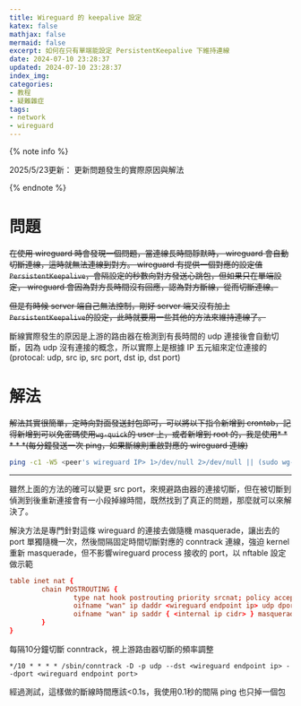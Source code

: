 ```yaml
---
title: Wireguard 的 keepalive 設定
katex: false
mathjax: false
mermaid: false
excerpt: 如何在只有單端能設定 PersistentKeepalive 下維持連線
date: 2024-07-10 23:28:37
updated: 2024-07-10 23:28:37
index_img:
categories:
- 教程
- 疑難雜症
tags:
- network
- wireguard
---
```


{% note info %}

2025/5/23更新： 更新問題發生的實際原因與解法

{% endnote %}

# 問題

~~在使用 wireguard 時會發現一個問題，當連線長時間靜默時， wireguard 會自動切斷連線，這時就無法連線到對方。 wireguard 有提供一個對應的設定值`PersistentKeepalive`，會隔設定的秒數向對方發送心跳包，但如果只在單端設定， wireguard 會因為對方長時間沒有回應，認為對方斷線，從而切斷連線。~~

~~但是有時候 server 端自己無法控制，剛好 server 端又沒有加上`PersistentKeepalive`的設定，此時就要用一些其他的方法來維持連線了。~~

斷線實際發生的原因是上游的路由器在檢測到有長時間的 udp 連接後會自動切斷，因為 udp 沒有連接的概念，所以實際上是根據 IP 五元組來定位連接的(protocal: udp, src ip, src port, dst ip, dst port)

# 解法

~~解法其實很簡單，定時向對面發送封包即可，可以將以下指令新增到 crontab，記得新增到可以免密碼使用`wg-quick`的 user 上，或者新增到 root 的，我是使用* * * * *(每分鐘發送一次 ping，如果斷線則重啟對應的 wireguard 連線)~~

```bash
ping -c1 -W5 <peer's wireguard IP> 1>/dev/null 2>/dev/null || (sudo wg-quick down <config name> ; sudo wg-quick up <config name>)
```

---

雖然上面的方法的確可以變更 src port，來規避路由器的連接切斷，但在被切斷到偵測到後重新連接會有一小段掉線時間，既然找到了真正的問題，那麼就可以來解決了。

解決方法是專門針對這條 wireguard 的連接去做隨機 masquerade，讓出去的 port 單獨隨機一次，然後間隔固定時間切斷對應的 conntrack 連線，強迫 kernel 重新 masquerade，但不影響wireguard process 接收的 port，以 nftable 設定做示範

```conf
table inet nat {
        chain POSTROUTING {
                type nat hook postrouting priority srcnat; policy accept;
                oifname "wan" ip daddr <wireguard endpoint ip> udp dport <wireguard endpoint port> masquerade random
                oifname "wan" ip saddr { <internal ip cidr> } masquerade
        }
}
```

每隔10分鐘切斷 conntrack，視上游路由器切斷的頻率調整

```cron
*/10 * * * * /sbin/conntrack -D -p udp --dst <wireguard endpoint ip> --dport <wireguard endpoint port>
```

經過測試，這樣做的斷線時間應該<0.1s，我使用0.1秒的間隔 ping 也只掉一個包
